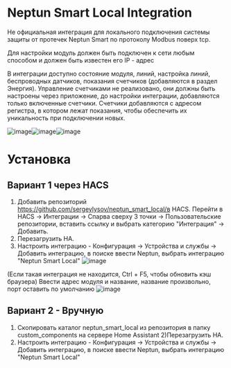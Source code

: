 # Neptun Smart Local Integration

Не официальная интеграция для локального подключения системы защиты от протечек Neptun Smart по протоколу Modbus поверх tcp.

Для настройки модуль должен быть подключен к сети любым способом и должен быть известен его IP - адрес

В интеграции доступно состояние модуля, линий, настройка линий, беспроводных датчиков, показания счетчиков (добавляются в раздел Энергия). Управление счетчиками не реализовано, они должны быть настроены через приложение, до настройки интеграции, добавляются только включенные счетчики. Счетчики добавляются с адресом регистра, в котором лежат показания, чтобы обеспечить их уникальность при подключении новых.

![image](https://github.com/user-attachments/assets/fcecd850-dd88-435d-be48-c2b04309730c)![image](https://github.com/user-attachments/assets/f4ee55cc-f55d-4f3c-ba52-9db3b4d8dd83)![image](https://github.com/user-attachments/assets/85ea9ada-009a-43d0-badd-89511862a8c6)




# Установка
## Вариант 1 через HACS
1) Добавить репозиторий https://github.com/sergeylysov/neptun_smart_local/в HACS. Перейти в HACS -> Интеграции -> Спарва сверху 3 точки -> Пользовательские репозитории, вставить ссылку и выбрать категорию "Интеграция" -> Добавить.
2) Перезагрузить HA.
3) Настроить интеграцию - Конфигурация -> Устройства и службы -> Добавить интеграцию, в поиске ввести Neptun, выбрать интеграцию "Neptun Smart Local"
![image](https://github.com/user-attachments/assets/1cb74aa9-258f-4fcd-b3d3-7276af6f207c)

(Если такая интеграция не находится, Ctrl + F5, чтобы обновить кэш браузера)
Ввести адрес модуля и название, название произвольно, порт оставить по умолчанию
![image](https://github.com/user-attachments/assets/386527a1-5006-45cf-9263-4e25905d93c6)


## Вариант 2 - Вручную
1) Cкопировать каталог neptun_smart_local из репозитория в папку custom_components на сервере Home Assistant
2)Перезагрузить HA.
3) Настроить интеграцию - Конфигурация -> Устройства и службы -> Добавить интеграцию, в поиске ввести Neptun, выбрать интеграцию "Neptun Smart Local"


